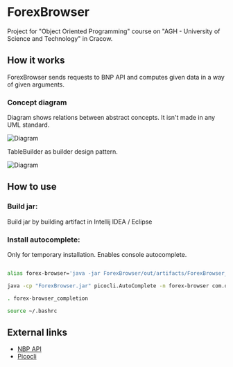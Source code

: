 # ForexBrowser

Project for "Object Oriented Programming" course on "AGH - University of Science and Technology" in Cracow.

## How it works

ForexBrowser sends requests to BNP API and computes given data in a way of given arguments.

### Concept diagram

Diagram shows relations between abstract concepts. It isn't made in any UML standard. 

![Diagram](https://image.ibb.co/hWiFPw/NBP_API.jpg)

TableBuilder as builder design pattern. 

![Diagram](https://image.ibb.co/g5svrb/Forex_Browser_DFD.jpg)

## How to use

### Build jar:

Build jar by building artifact in Intellij IDEA / Eclipse

### Install autocomplete:

Only for temporary installation. Enables console autocomplete.

```sh

alias forex-browser='java -jar ForexBrowser/out/artifacts/ForexBrowser_jar/ForexBrowser.jar'

java -cp "ForexBrowser.jar" picocli.AutoComplete -n forex-browser com.oop.browser.Main

. forex-browser_completion

source ~/.bashrc

```

## External links

- [NBP API](http://api.nbp.pl/)
- [Picocli](http://picocli.info/)



